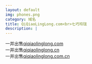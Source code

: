 ```yaml
---
layout: default
img: phones.png
category: 域名
title: QiQiaoLingLong.com<br>七巧玲珑
description: |
---
```

  一并出售[qiqiaolinglong.com](http://www.google.com/fonts)<br>一并出售[qiqiaolinglong.cn](http://www.google.com/fonts)<br>一并出售[qiqiaolinglong.com.cn](http://www.google.com/fonts)
